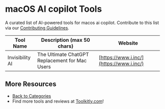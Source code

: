 # macOS AI copilot Tools

A curated list of AI-powered tools for macos ai copilot. Contribute to this list via our [Contributing Guidelines](../CONTRIBUTING.md).

| Tool Name | Description (max 50 chars) | Website |
|-----------|----------------------------|---------|
| Invisibility AI | The Ultimate ChatGPT Replacement for Mac Users | [https://www.i.inc/](https://www.i.inc/) |

## More Resources
- [Back to Categories](../README.md)
- Find more tools and reviews at [Toolkitly.com](https://toolkitly.com)!
